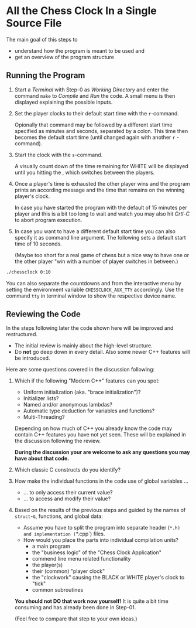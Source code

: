 # All the Chess Clock In a Single Source File

The main goal of this steps to

* understand how the program is meant to be used and
* get an overview of the program structure

## Running the Program

1. Start a *Terminal* with Step-0 as *Working Directory* and
   enter the command `make` to *Compile* and *Run* the code.
   A small menu is then displayed explaining the possible inputs.

1. Set the player clocks to their default start time with the
   `r`-command.

   Opionally that command may be followed by a different start
   time specified as minutes and seconds, separated by a colon.
   This time then becomes the default start time (until changed
   again with another `r` -command).

1. Start the clock with the `s`-command.

   A visually count down of the time remaining for WHITE will
   be displayed until you hitting the <Return>, which switches
   between the players.

1. Once a player's time is exhausted the other player wins and
   the program prints an according message and the time that
   remains on the winning player's clock.

   In case you have started the program with the default of 15
   minutes per player and this is a bit too long to wait and
   watch you may also hit *Crtl-C* to abort program execution.

1. In case you want to have a different default start time you
   can also specify it as command line argument. The following
   sets a default start time of 10 seconds.

   (Maybe too short for a real game of chess but a nice way to
   have one or the other player "win with a number of player
   switches in between.)

```sh
./chessclock 0:10
```

You can also separate the countdowns and from the interactive
menu by setting the environment variable `CHESSCLOCK_AUX_TTY`
accordingly. Use the command `tty` in terminal window to show
the respective device name.

## Reviewing the Code

In the steps following later the code shown here will be improved
and restructured.

* The initial review is mainly about the high-level structure.
* Do **not** go deep down in every detail. Also some newer C++
  features will be introduced.

Here are some questions covered in the discussion following:

1. Which if the following "Modern C++" features can you spot:

   * Uniform initialization (aka. "brace initialization")?
   * Initializer lists?
   * Named and/or anonymous lambdas?
   * Automatic type deduction for variables and functions?
   * Multi-Threading?

   Depending on how much of C++ you already know the code may
   contain C++ features you have not yet seen. These will be
   explained  in the discussion following the review.

   **During the discussion your are welcome to ask any questions
   you may have about that code.**

1. Which classic C constructs do you identify?

1. How make the individual functions in the code use of global
   variables ...

    * ... to only access their current value?
    * ... to access and modify their value?

4. Based on the results of the previous steps and guided by the
   names of `struct`-s, functions, and global data:

    * Assume you have to split the program into separate header
      (`*.h) and implementation (`*.cpp`) files.
    * How would you place the parts into individual compilation
      units?
      * a main program
      * the "business logic" of the "Chess Clock Application"
      * commend line menu related functionality
      * the player(s)
      * their (common) "player clock"
      * the "clockwork" causing the BLACK or WHITE player's clock
        to "tick"
      * common subroutines

   **You should not DO that work now yourself!** It is quite a bit
   time consuming and has already been done in Step-01.

   (Feel free to compare that step to your own ideas.)

